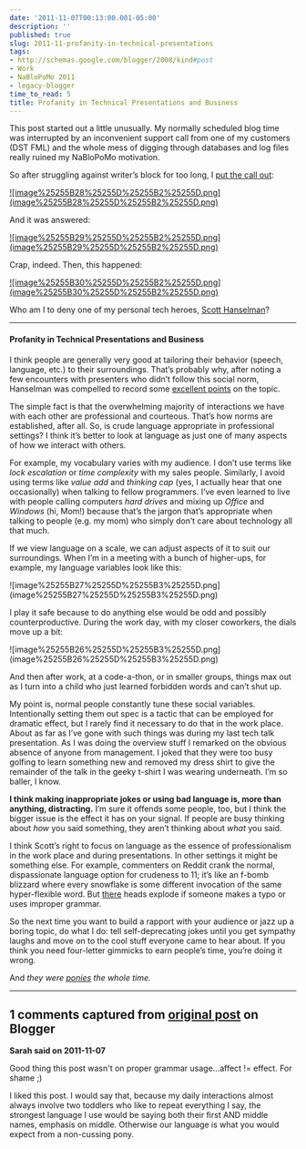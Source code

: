 ```yaml
---
date: '2011-11-07T00:13:00.001-05:00'
description: ''
published: true
slug: 2011-11-profanity-in-technical-presentations
tags:
- http://schemas.google.com/blogger/2008/kind#post
- Work
- NaBloPoMo 2011
- legacy-blogger
time_to_read: 5
title: Profanity in Technical Presentations and Business
---
```


<p>This post started out a little unusually. My normally scheduled blog time was interrupted by an inconvenient support call from one of my customers (DST FML) and the whole mess of digging through databases and log files really ruined my NaBloPoMo motivation. </p>
<p>So after struggling against writer’s block for too long, I <a href="https://plus.google.com/103506291560311820711/posts/U4RurULNe4X">put the call out</a>:</p>
<p><a href="https://plus.google.com/103506291560311820711/posts/U4RurULNe4X">![image%25255B28%25255D%25255B2%25255D.png](image%25255B28%25255D%25255B2%25255D.png)</a></p>
<p>And it was answered:</p>
<p><a href="https://plus.google.com/103506291560311820711/posts/U4RurULNe4X">![image%25255B29%25255D%25255B2%25255D.png](image%25255B29%25255D%25255B2%25255D.png)</a></p>
<p>Crap, indeed. Then, this happened:</p>
<p><a href="https://plus.google.com/103506291560311820711/posts/U4RurULNe4X">![image%25255B30%25255D%25255B2%25255D.png](image%25255B30%25255D%25255B2%25255D.png)</a></p>
<p>Who am I to deny one of my personal tech heroes, <a href="http://www.hanselman.com/blog/">Scott Hanselman</a>?</p>  <hr />        <h4>Profanity in Technical Presentations and Business</h4>
<p>I think people are generally very good at tailoring their behavior (speech, language, etc.) to their surroundings. That’s probably why, after noting a few encounters with presenters who didn’t follow this social norm, Hanselman was compelled to record some <a href="http://www.hanselman.com/blog/ProfanityDoesntWork.aspx">excellent points</a> on the topic.</p>
<p>The simple fact is that the overwhelming majority of interactions we have with each other are professional and courteous. That’s how norms are established, after all. So, is crude language appropriate in professional settings? I think it’s better to look at language as just one of many aspects of how we interact with others. </p>
<p>For example, my vocabulary varies with my audience. I don’t use terms like <em>lock escalation </em>or <em>time complexity </em>with my sales people. Similarly, I avoid using terms like <em>value add </em>and <em>thinking cap </em>(yes, I actually hear that one occasionally) when talking to fellow programmers. I’ve even learned to live with people calling computers <em>hard drives </em>and mixing up <em>Office </em>and <em>Windows </em>(hi, Mom!) because that’s the jargon that’s appropriate when talking to people (e.g. my mom) who simply don’t care about technology all that much.</p>
<p>If we view language on a scale, we can adjust aspects of it to suit our surroundings. When I’m in a meeting with a bunch of higher-ups, for example, my language variables look like this:</p>
<p>![image%25255B27%25255D%25255B3%25255D.png](image%25255B27%25255D%25255B3%25255D.png)</p>
<p>I play it safe because to do anything else would be odd and possibly counterproductive. During the work day, with my closer coworkers, the dials move up a bit:</p>
<p>![image%25255B26%25255D%25255B3%25255D.png](image%25255B26%25255D%25255B3%25255D.png)</p>
<p>And then after work, at a code-a-thon, or in smaller groups, things max out as I turn into a child who just learned forbidden words and can’t shut up.</p>
<p>My point is, normal people constantly tune these social variables. Intentionally setting them out spec is a tactic that can be employed for dramatic effect, but I rarely find it necessary to do that in the work place. About as far as I’ve gone with such things was during my last tech talk presentation. As I was doing the overview stuff I remarked on the obvious absence of anyone from management. I joked that they were too busy golfing to learn something new and removed my dress shirt to give the remainder of the talk in the geeky t-shirt I was wearing underneath. I’m so baller, I know.</p>
<p><strong>I think making inappropriate jokes or using bad language is, more than anything, distracting.</strong> I’m sure it offends some people, too, but I think the bigger issue is the effect it has on your signal. If people are busy thinking about <em>how </em>you said something, they aren’t thinking about <em>what </em>you said. </p>
<p>I think Scott’s right to focus on language as the essence of professionalism in the work place and during presentations. In other settings it might be something else. For example, commenters on Reddit crank the normal, dispassionate language option for crudeness to 11; it’s like an f-bomb blizzard where every snowflake is some different invocation of the same hyper-flexible word. But <a href="http://en.wikipedia.org/wiki/Troll_(Internet)">there</a> heads explode if someone makes a typo or uses improper grammar. </p>
<p>So the next time you want to build a rapport with your audience or jazz up a boring topic, do what I do: tell self-deprecating jokes until you get sympathy laughs and move on to the cool stuff everyone came to hear about. If you think you need four-letter gimmicks to earn people’s time, you’re doing it wrong.</p>
<p>And <em>they were <a href="http://twitpic.com/7bid0x">ponies</a> the whole time.</em></p>

---

## 1 comments captured from [original post](https://blog.wassupy.com/2011/11/profanity-in-technical-presentations.html) on Blogger

**Sarah said on 2011-11-07**

Good thing this post wasn't on proper grammar usage...affect != effect.  For shame ;)

I liked this post.  I would say that, because my daily interactions almost always involve two toddlers who like to repeat everything I say, the strongest language I use would be saying both their first AND middle names, emphasis on middle.  Otherwise our language is what you would expect from a non-cussing pony.


